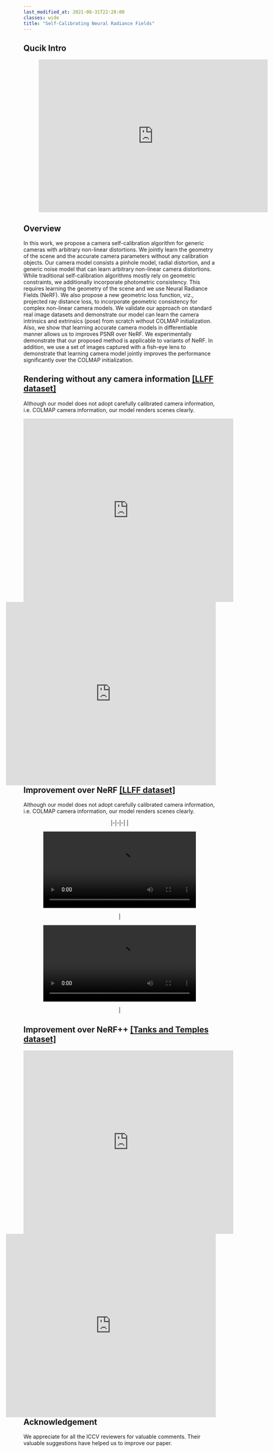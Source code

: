 ```yaml
---
last_modified_at: 2021-08-31T22:28:00
classes: wide
title: "Self-Calibrating Neural Radiance Fields"
---
```



## Qucik Intro

<center>
<figure class="video_container">
  <iframe src="https://www.youtube.com/embed/_4u7p-cKnw0" frameborder="0" allowfullscreen="true" width="600" height="400"> </iframe>
</figure>
</center>

## Overview

In this work, we propose a camera self-calibration algorithm for generic cameras with arbitrary non-linear distortions. We jointly learn the geometry of the scene and the accurate camera parameters without any calibration objects. Our camera model consists a pinhole model, radial distortion, and a generic noise model that can learn arbitrary non-linear camera distortions. While traditional self-calibration algorithms mostly rely on geometric constraints, we additionally incorporate photometric consistency. This requires learning the geometry of the scene and we use Neural Radiance Fields (NeRF). We also propose a new geometric loss function, viz., projected ray distance loss, to incorporate geometric consistency for complex non-linear camera models. We validate our approach on standard real image datasets and demonstrate our model can learn the camera intrinsics and extrinsics (pose) from scratch without COLMAP initialization. Also, we show that learning accurate camera models in differentiable manner allows us to improves PSNR over NeRF. We experimentally demonstrate that our proposed method is applicable to variants of NeRF. In addition, we use a set of images captured with a fish-eye lens to demonstrate that learning camera model jointly improves the performance significantly over the COLMAP initialization.

## Rendering without any camera information [[LLFF dataset]](https://github.com/Fyusion/LLFF)

Although our model does not adopt carefully calibrated camera information, i.e. COLMAP camera information, our model renders scenes clearly. 




<div style="float:left;">
    <div align="center">
        <iframe src="https://drive.google.com/file/d/1ml_3ucdnlRflkSBUSThjVTmgsJ7M6WNV/preview?start=1&loop=1" width="550" height="480" allow="autoplay" frameborder="0" allowfullscreen></iframe>
    </div>
</div>
<div style="float:right;">
    <div align="center">
        <iframe src="https://drive.google.com/file/d/1C6sP92idfi6Uzg7MWsuPPdQ54wQ3w4C3/preview?start=1&loop=1" width="550" height="480" allow="autoplay" frameborder="0" allowfullscreen></iframe>
    </div>
</div>


## Improvement over NeRF [[LLFF dataset]](https://github.com/Fyusion/LLFF)

Although our model does not adopt carefully calibrated camera information, i.e. COLMAP camera information, our model renders scenes clearly. 

<center>
|-|-|-|
| <figure class="video_container"><video autoplay="" loop="" controls width="400"><source src="/assets/videos/fern.mp4" type="video/mp4"></video></figure> | <figure class="video_container"><video autoplay="" loop="" controls width="400"><source src="/assets/videos/flower.mp4" type="video/mp4"></video></figure>  | 
</center>

## Improvement over NeRF++ [[Tanks and Temples dataset]](https://www.tanksandtemples.org/)

<div style="float:left;">
    <div align="center">
        <iframe src="https://drive.google.com/file/d/1lYTuBAJYITvVkLBMoRXIBWTNeWIT7Hi4/preview?start=1&loop=1" width="550" height="480" allow="autoplay" frameborder="0" allowfullscreen></iframe>
    </div>
</div>
<div style="float:right;">
    <div align="center">
        <iframe src="https://drive.google.com/file/d/1J_mDD-EMHSdAvxLFlA2l4dVL-5WKvuiO/preview?start=1&loop=1" width="550" height="480" allow="autoplay" frameborder="0" allowfullscreen></iframe>
    </div>
</div>

## Acknowledgement

We appreciate for all the ICCV reviewers for valuable comments. Their valuable suggestions have helped us to improve our paper. 
